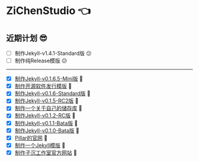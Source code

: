 # ZiChenStudio 👈

## 近期计划 😎
- [ ] 制作Jekyll-v1.4.1-Standard版 😕
- [ ] 制作纯Release模版 😕

---

- [x] [制作Jekyll-v0.1.6.5-Mini版](https://github.com/ZiChenStudio/Efficiency_jekyll_theme) 🎉
- [x] [制作开源软件发行模版](https://github.com/ZiChenStudio/software-template) 🎉
- [x] [制作Jekyll-v0.1.6-Standard版](https://github.com/ZiChenStudio/Efficiency_jekyll_theme) 🎉
- [x] [制作Jekyll-v0.1.5-RC2版](https://github.com/ZiChenStudio/Efficiency_jekyll_theme) 🎉
- [x] [制作一个关于自己的储存库](https://github.com/ZiChenStudio/zichenstudio) 🎉
- [x] [制作Jekyll-v0.1.2-RC版](https://github.com/ZiChenStudio/Efficiency_jekyll_theme) 🎉
- [x] [制作Jekyll-v0.1.1-Bata版](https://github.com/ZiChenStudio/Efficiency_jekyll_theme) 🎉
- [x] [制作Jekyll-v0.1.0-Bata版](https://github.com/ZiChenStudio/Efficiency_jekyll_theme) 🎉
- [x] [Pillar的官网](https://github.com/ZiChenStudio/pillar) 🎉
- [x] [制作一个Jekyll模版](https://github.com/ZiChenStudio/Efficiency_jekyll_theme) 🎉
- [x] [制作子沉工作室官方网站](https://github.com/ZiChenStudio/zichenstudioweb) 🎉
